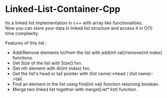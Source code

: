 # Linked-List-Container-Cpp
Its a linked list implementation in c++ with array like functionalities.</br>
Now you can store your data in linked list structure and access it in O(1) time complexity.

Features of this list : 

* Add/Remove elements to/from the list with add(int val)/remove(int index) functions.
* Get Size of the list with Size() fxn.
* Get nth element with At(int index) fxn.
* Get the list's head or tail pointer with (list name)->head / (list name)->tail.
* Find an element in the list using find(int val) function returning boolean.
* Merge two linked list together with merge(List* list) function.
